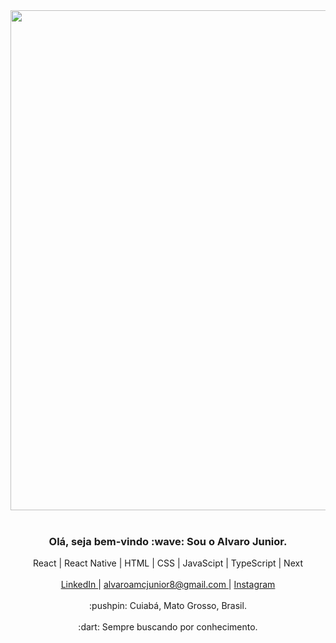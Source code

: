 <div align="center">
  <img src="https://user-images.githubusercontent.com/64383944/150641882-056dca5a-57e3-42e4-a5b5-e3fe04932de5.png" width="800px"/>
</div>

<br />

<div align="center">
  <h3>
    <b>
      Olá, seja bem-vindo :wave: Sou o Alvaro Junior.    
    </b>
  </h3>
  
  <span>
    React | React Native | HTML | CSS | JavaScipt | TypeScript | Next   
  </span>
  
  <br />
  <br />
  
  <span>
    <a targe="_blank" href="https://www.linkedin.com/in/alvaro-junior-831299183/">
      <span>
         LinkedIn
      </span>
    </a>
    <span>
      |
    </span>
    <a targe="_blank" href="https://mailto:alvaroamcjunior8@gmail.com">
      <span>
         alvaroamcjunior8@gmail.com
      </span>
    </a>
    <span>
      |
    </span>
    <a targe="_blank" href="https://www.instagram.com/ajunior_c/">
      <span>
         Instagram
      </span>
    </a>
  </span>
  
  <br />
  <br />
  
  <span>
    :pushpin: Cuiabá, Mato Grosso, Brasil.
  </span>
  
  <br />
  <br />
  
  <span>
    :dart: Sempre buscando por conhecimento.
  </span>
</div>

